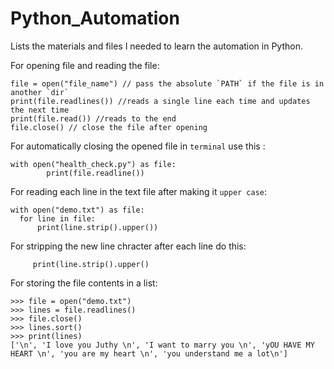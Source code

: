 # Python_Automation
Lists the materials and files I needed to learn the automation in Python.

For opening file and reading the file:

```
file = open("file_name") // pass the absolute `PATH` if the file is in another `dir`
print(file.readlines()) //reads a single line each time and updates the next time
print(file.read()) //reads to the end 
file.close() // close the file after opening
```

For automatically closing the opened file in `terminal` use this :
```
with open("health_check.py") as file:
        print(file.readline())
 ```


For reading each line in the text file after making it `upper case`:
```
with open("demo.txt") as file:
  for line in file:
      print(line.strip().upper())
 ```
      
      
 For stripping the new line chracter after each line do this:
      
      
`     print(line.strip().upper()`
        
 
For storing the file contents in a list:
 
```
>>> file = open("demo.txt")
>>> lines = file.readlines()
>>> file.close()
>>> lines.sort()
>>> print(lines)
['\n', 'I love you Juthy \n', 'I want to marry you \n', 'yOU HAVE MY HEART \n', 'you are my heart \n', 'you understand me a lot\n']
```
